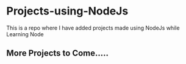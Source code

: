 # Projects-using-NodeJs
This is a repo where I have added projects made using NodeJs while Learning Node
## More Projects to Come.....
